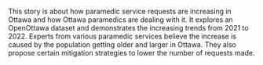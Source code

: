 This story is about how paramedic service requests are increasing in Ottawa and how Ottawa paramedics are dealing with it. 
It explores an OpenOttawa dataset and demonstrates the increasing trends from 2021 to 2022. Experts from various paramedic
services believe the increase is caused by the population getting older and larger in Ottawa. They also propose certain
mitigation strategies to lower the number of requests made.
